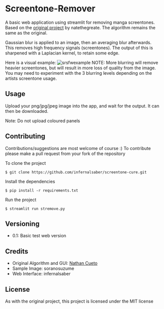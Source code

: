 # Screentone-Remover

A basic web application using streamlit for removing manga screentones. Based on the [original project](https://github.com/natethegreate/Screentone-Remover) by natethegreate.
The algorithm remains the same as the original.

Gaussian blur is applied to an image, then an averaging blur afterwards. This removes high frequency signals (screentones).
The output of this is sharpened with a Laplacian kernel, to retain some edge.

Here is a visual example:
![srsfwexample](screentoneexsfw.jpg)
NOTE: More blurring will remove heavier screentones, but will result in more loss of quality from the image. You may need to experiment with the 3 blurring levels depending on the artists screentone usage.

## Usage
Upload your png/jpg/jpeg image into the app, and wait for the output.
It can then be downloaded.

Note: Do not upload coloured panels

<!-- ### Prerequisites
Windows, tested on windows 10.

Python 3 if you want to run the source codes. Uses opencv (cv2) libs, numpy, and tkinter for the UI.

Note that the .exe file is quite large. The signal processing utilizes a large library of signal processing related functions, opencv. -->



<!-- ## Deployment

You should use this in tandem with my other project, hent-AI, and [DeepCreamPy](https://github.com/deeppomf/DeepCreamPy), by deeppomf. -->

## Contributing

Contributions/suggestions are most welcome of course :)
To contribute please make a pull request from your fork of the repository

To clone the project 
```
$ git clone https://github.com/infernalsaber/screentone-cure.git
```

Install the dependencies
```
$ pip install -r requirements.txt
```

Run the project
```
$ streamlit run stremove.py
```



## Versioning

- 0.1: Basic test web version
<!-- 
## Todo

* Allow custom kernel types for blurring and sharpening
* Parameterize Bilateral Filtering inputs for Sigma Space
* Better UI
* Find optimal default values
* Remember and autofill Input/Output directories
* Somehow reduce file size -->

## Credits

- Original Algorithm and GUI: [Nathan Cueto](https://github.com/natethegreate)
- Sample Image: soranosuzume
- Web Interface: infernalsaber

## License

As with the original project, this project is licensed under the MIT license
